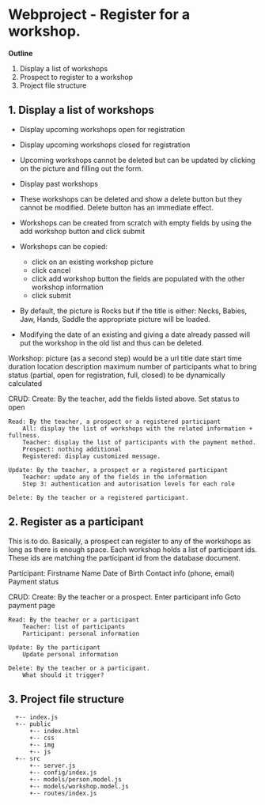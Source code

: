 
# Webproject - Register for a workshop.

**Outline**

1. Display a list of workshops
2. Prospect to register to a workshop
3. Project file structure

## 1. Display a list of workshops

- Display upcoming workshops open for registration
- Display upcoming workshops closed for registration
- Upcoming workshops cannot be deleted but can be updated by clicking on the picture and filling out the form.
- Display past workshops
- These workshops can be deleted and show a delete button but they cannot be modified. Delete button has an immediate effect.
- Workshops can be created from scratch with empty fields by using the add workshop button and click submit
- Workshops can be copied:
    - click on an existing workshop picture
    - click cancel
    - click add workshop button the fields are populated with the other workshop information
    - click submit

- By default, the picture is Rocks but if the title is either: Necks, Babies, Jaw, Hands, Saddle the appropriate picture will be loaded.
- Modifying the date of an existing and giving a date already passed will put the workshop in the old list and thus can be deleted.

Workshop:
  picture (as a second step) would be a url
  title
  date
  start time
  duration
  location
  description
  maximum number of participants
  what to bring
  status (partial, open for registration, full, closed) to be dynamically calculated

  CRUD:
    Create:  By the teacher, add the fields listed above. Set status to open

    Read: By the teacher, a prospect or a registered participant
        All: display the list of workshops with the related information + fullness.
        Teacher: display the list of participants with the payment method.
        Prospect: nothing additional
        Registered: display customized message.

    Update: By the teacher, a prospect or a registered participant
        Teacher: update any of the fields in the information
        Step 3: authentication and autorisation levels for each role

    Delete: By the teacher or a registered participant.

## 2. Register as a participant

  This is to do.
  Basically, a prospect can register to any of the workshops as long as there is enough space.
  Each workshop holds a list of participant ids.
  These ids are matching the participant id from the database document.

  Participant: Firstname Name 
               Date of Birth 
               Contact info (phone, email)
               Payment status

  CRUD:
    Create: By the teacher or a prospect.
        Enter participant info
        Goto payment page

    Read: By the teacher or a participant
        Teacher: list of participants
        Participant: personal information

    Update: By the participant
        Update personal information

    Delete: By the teacher or a participant.
        What should it trigger?
 

## 3. Project file structure
```
  +-- index.js
  +-- public
      +-- index.html
      +-- css
      +-- img
      +-- js
  +-- src
      +-- server.js
      +-- config/index.js
      +-- models/person.model.js
      +-- models/workshop.model.js
      +-- routes/index.js

```